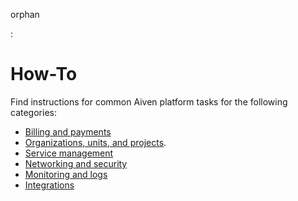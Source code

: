 orphan

:   

# How-To

Find instructions for common Aiven platform tasks for the following
categories:

-   [Billing and payments](/docs/platform/concepts/list-billing)
-   [Organizations, units, and projects](/docs/platform/concepts/projects_accounts_access).
-   [Service management](/docs/platform/howto/list-service)
-   [Networking and security](/docs/platform/howto/list-network)
-   [Monitoring and logs](/docs/platform/howto/list-monitoring)
-   [Integrations](/docs/integrations)
